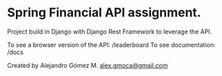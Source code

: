 # Spring Financial API assignment.

Project build in Django with Django Rest Framework to leverage the API.

To see a browser version of the API:
    /leaderboard
To see documentation:
    /docs

Created by Alejandro Gómez M.
alex.gmoca@gmail.com
